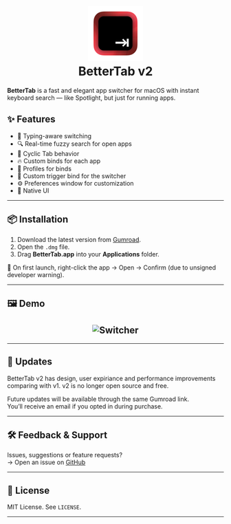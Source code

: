 <h1 align="center">
  <img src="https://raw.githubusercontent.com/daniil-pogorelov/Better-Tab/refs/heads/v2/docs/assets/img/128.png" alt="BetterTab">
   <br>
   BetterTab v2
   <br>
</h1>

**BetterTab** is a fast and elegant app switcher for macOS with instant keyboard search — like Spotlight, but just for running apps.

## ✨ Features

- 🧠 Typing-aware switching
- 🔍 Real-time fuzzy search for open apps
- 🔁 Cyclic Tab behavior
- 🔥 Custom binds for each app
- 👥 Profiles for binds
- 🎯 Custom trigger bind for the switcher
- ⚙️ Preferences window for customization
- 🎨 Native UI

---

## 📦 Installation

1. Download the latest version from [Gumroad](https://2139130240062.gumroad.com/l/BetterTab).
2. Open the `.dmg` file.
3. Drag **BetterTab.app** into your **Applications** folder.

📌 On first launch, right-click the app → Open → Confirm (due to unsigned developer warning).

---

## 🖼 Demo

<h2 align="center">
   <img src="https://raw.githubusercontent.com/daniil-pogorelov/Better-Tab/refs/heads/v2/docs/assets/img/SwitcherDemo.gif" alt="Switcher">
</h2>

---

## 🔄 Updates

BetterTab v2 has design, user expiriance and performance improvements comparing with v1.
v2 is no longer open source and free.

Future updates will be available through the same Gumroad link.  
You’ll receive an email if you opted in during purchase.

---

## 🛠 Feedback & Support

Issues, suggestions or feature requests?  
→ Open an issue on [GitHub](https://github.com/daniil-pogorelov/Better-Tab/issues)  

---

## 📄 License

MIT License. See `LICENSE`.

---

